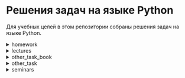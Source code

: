 # Решения задач на языке Python

Для учебных целей в этом репозитории собраны решения задач на языке Python.
<details>
    <summary> homework </summary>

### **Задачи**

**homework001**

1. Сумма двух чисел
2. Напишите программу для. проверки истинности утверждения ¬(X ⋁ Y ⋁ Z) = ¬X ⋀ ¬Y ⋀ ¬Z для всех значений предикат.
3. Напишите программу, которая принимает на вход координаты точки (X и Y), причём X ≠ 0 и Y ≠ 0 и выдаёт номер четверти
   плоскости, в которой находится эта точка (или на какой оси она находится).
4. Напишите программу, которая по заданному номеру четверти, показывает диапазон возможных координат точек в этой
   четверти (x и y).
5. Напишите программу, которая принимает на вход координаты двух точек и находит расстояние между ними в 2D
   пространстве.

**homework002**

1. Напишите программу, которая принимает на вход вещественное число и показывает сумму его цифр.
2. Напишите программу, которая принимает на вход число N и выдает набор произведений чисел от 1 до N.
3. Задайте список (словарь не нужно выводить!) из n чисел последовательности (1+1/n)^n и выведите на экран их сумму.

**homework003**

1. Напишите программу, которая найдёт сумму элементов списка, стоящих на нечётной позиции.
2. Напишите программу, которая найдёт произведение пар чисел списка.
3. Напишите программу, которая найдёт разницу между максимальным и минимальным значением дробной части элементов.
4. Напишите программу, которая будет преобразовывать десятичное число в двоичное.
5. Составьте список чисел Фибоначчи, в том числе для отрицательных индексов.

**homework004**

1. Вычислить число π c заданной точностью d
2. Задайте натуральное число N. Напишите программу, которая составит список простых множителей числа N.
3. Напишите программу, которая выведет список неповторяющихся элементов исходной последовательности.
4. Определить, позицию второго вхождения строки в списке либо сообщить, что её нет.

</details>

<details>
    <summary> lectures </summary>

## Задачи

**exam001**

1. cycles
2. functions
3. hello
4. if_else
5. list
6. mathematical
   **exam002**
1. dictionary
2. files
3. functions
4. set
5. work

</details>

</details>

<details>
    <summary> other_task_book </summary>

## Задачи

1. Напишите программу, в которой создается и отображается список содержащий степени двойки[2 в 0, 2 в 1 и.д.]. Размер
   списка задает пользователь.
2. Напишите программу, создающую список из чисел которые при делении на 5 дают в остатке 3. Отобразите список в прямом и
   обратном порядке.
3. Фибоначчи
4. Напишите программу, в которой описана функция, возвращающая результатом второе по величине число в списке, переданном
   функции в качестве аргумента
5. Напишите программу, в которой описана функция, возвращающая результатом сумму нечетных чисел. Кол-во чисел передается
   аргументом функции
6. Напишите программу, в которой пользователь вводит целое число, а программа определяет, сколько в этом числе цифр 0,
   1, 2 и т.д до 9
7. Напишите программу, в которой пользователь вводит целое число, а программа меняет каждую цифру на "дополнение до 9" 0
    - 9, 1 - 8, 2-7 и т.д.

</details>

<details>
    <summary> other_task</summary>

### Задачи

1. Напишите программу, которая проверяет, что для заданного четырехзначного числа выполняется следующее соотношение:
   сумма первой и последней цифр равна разности второй и третьей цифр.
2. Программа должна вывести n-ый член геометрической прогрессии.
3. Напишите программу, которая приветствует пользователя, выводя слово «Привет» (без кавычек), после которого должна
   стоять запятая и пробел, а затем введенное имя и восклицательный знак.
4. Напишите программу, которая принимает целое число x и определяет, принадлежит ли данное число указанным промежуткам.
5. Напишите программу, которая определяет, является ли год с данным номером високосным. Если год является високосным, то
   выведите «YES», иначе выведите «NO».
6. Даны две различные клетки шахматной доски. Напишите программу, которая определяет, может ли **ладья** попасть с
   первой клетки на вторую одним ходом. Программа получает на вход четыре числа от 1 до 8 каждое, задающие номер столбца
   и номер строки сначала для первой клетки, потом для второй клетки. Программа должна вывести «YES», если из первой
   клетки ходом ладьи можно попасть во вторую, или «NO» в противном случае.
7. Даны две различные клетки шахматной доски. Напишите программу, которая определяет, может ли **король** попасть с
   первой клетки на вторую одним ходом. Программа получает на вход четыре числа от 1 до 8 каждое, задающие номер столбца
   и номер строки сначала для первой клетки, потом для второй клетки. Программа должна вывести «YES», если из первой
   клетки ходом короля можно попасть во вторую, или «NO» в противном случае.
8. На колесе рулетки карманы пронумерованы от 0 до 36. Напишите программу, которая считывает номер кармана и показывает,
   является ли этот карман зеленым, красным или черным. Программа должна вывести сообщение об ошибке, если пользователь
   вводит число, которое лежит вне диапазона от 0 до 36.
   Ниже приведены цвета карманов:

> * карман 0 зеленый;
> * для карманов с 1 по 10 карманы с нечетным номером имеют красный цвет, карманы с четным номером – черный;
> * для карманов с 11 по 18 карманы с нечетным номером имеют черный цвет, карманы с четным номером – красный;
> * для карманов с 19 по 28 карманы с нечетным номером имеют красный цвет, карманы с четным номером – черный;
> * для карманов с 29 по 36 карманы с нечетным номером имеют черный цвет, карманы с четным номером – красный.

9. На числовой прямой даны два отрезка: [a1; b1] [a2;b2]. Напишите программу, которая находит их пересечение.
   Пересечением двух отрезков может быть:

* отрезок;
* точка;
* пустое множество.
* Гарантируется, что a1<b1 и a2<b2

10. Первая цифра после точки. Дано положительное действительное число. Выведите его первую цифру после десятичной точки.
11. Шахматная доска. Заданы две клетки шахматной доски. Напишите программу, которая определяет имеют ли указанные клетки
    один цвет или нет. Если они покрашены в один цвет, то выведите слово «YES», а если в разные цвета — то «NO».
12. **Ход слона** Даны две различные клетки шахматной доски. Напишите программу, которая определяет, может ли слон
    попасть с первой клетки на вторую одним ходом. Программа получает на вход четыре числа от 1 до 8 каждое, задающие
    номер столбца и номер строки сначала для первой клетки, потом для второй клетки. Программа должна вывести «YES»,
    если из первой клетки ходом слона можно попасть во вторую или «NO» в противном случае.
13. **Ход коня** Даны две различные клетки шахматной доски. Напишите программу, которая определяет, может ли конь
    попасть с первой клетки на вторую одним ходом. Программа получает на вход четыре числа от 1 до 8 каждое, задающие
    номер столбца и номер строки сначала для первой клетки, потом для второй клетки. Программа должна вывести «YES»,
    если из первой клетки ходом коня можно попасть во вторую или «NO» в противном случае.
14. **Ход ферзя** Даны две различные клетки шахматной доски. Напишите программу, которая определяет, может ли ферзь
    попасть с первой клетки на вторую одним ходом. Программа получает на вход четыре числа от 1 до 8 каждое, задающие
    номер столбца и номер строки сначала для первой клетки, потом для второй клетки. Программа должна вывести «YES»,
    если из первой клетки ходом ферзя можно попасть во вторую или «NO» в противном случае.
15. Даны три вещественных числа aa, bb, cc. Напишите программу, которая находит вещественные корни **квадратного
    уравнения**  ax^2 + bx + c = 0.
16. На вход программе подается натуральное число n, а затем n различных натуральных чисел, каждое на отдельной строке.
    Напишите программу, которая выводит наибольшее и второе наибольшее число последовательности.
17. Дано натуральное число. Напишите программу, которая вычисляет: сумму его цифр; количество цифр в нем; произведение
    его цифр; среднее арифметическое его цифр; его первую цифру; сумму его первой и последней цифры.

</details>

<details>
    <summary> seminars </summary>

### Задачи

**exam001**

1. По двум заданным числам проверить является ли одно квадратом второго
2. Найти максимальное из пяти чисел
3. Вывести на экран числа от -N до N
4. Показать первую цифру дробной части числа
5. Дано число. Проверить кратно ли оно 5 и 10 или 15 но не 30
6. Дано число обозначающее день недели. Вывести его название и указать является ли он выходным.
7. Проверить истинность утверждения ¬(X ⋁ Y ⋁ Z) = ¬X ⋀ ¬Y ⋀ ¬Z для всех значений предикат
8. Сообщить в какой четверти координатной плоскости или на какой оси находится точка с координатами Х и У
9. Указав номер четверти прямоугольной системы координат, показать допустимые значения координат для точек этой четверти
10. Найти расстояние между двумя точками пространства

**exam002**

11. Сформировать список из N членов последовательности.
12. Пользователь вводит время в секундах. Переведите время в часы, минуты, секунды и выведите в формате чч:мм:сс.
    Используйте форматирование строк.
13. Узнайте у пользователя число n. Найдите сумму чисел n + nn + nnn. Например, пользователь ввёл число 3.
14. Пользователь вводит целое положительное число. Найдите самую большую цифру в числе. Для решения используйте цикл
    while и арифметические операции.
15. Запросите у пользователя значения выручки и издержек фирмы. Определите, с каким финансовым результатом работает
    фирма. Например, прибыль — выручка больше издержек, или убыток — издержки больше выручки. Выведите соответствующее
    сообщение.
    Если фирма отработала с прибылью, вычислите рентабельность выручки. Это отношение прибыли к выручке. Далее запросите
    численность сотрудников фирмы и определите прибыль фирмы в расчёте на одного сотрудника.
16. Спортсмен занимается ежедневными пробежками. В первый день его результат составил a километров. Каждый день
    спортсмен увеличивал результат на 10% относительно предыдущего. Требуется определить номер дня, на который результат
    спортсмена составит не менее b километров. Программа должна принимать значения параметров a и b и выводить одно
    натуральное число — номер дня.

**exam003**

17. Задать список из N элементов, заполненных числами из [-N, N]. Найти произведение элементов на указанных позициях.
    Позиции хранятся в файле file.txt в одной строке одно число
18. Реализовать алгоритм перемешивания списка.
19. Определить, присутствует ли в заданном списке строк, некоторое число

**exam004**

20. Строка содержит набор чисел. Показать большее и меньшее число. Символ-разделитель - пробел
21. Найти корни квадратного уравнения Ax² + Bx + C = 0
22. Найти НОК двух чисел
23. Для натурального n создать словарь индекс-значение, состоящий из элементов последовательности 3n + 1.

</details>
